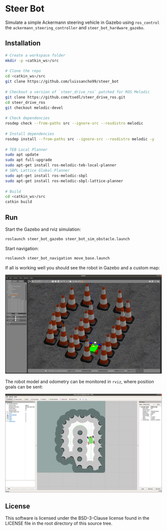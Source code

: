 # Steer Bot

Simulate a simple Ackermann steering vehicle in Gazebo using `ros_control`
the `ackermann_steering_controller` and `steer_bot_hardware_gazebo`.

## Installation

```bash
# Create a workspace folder
mkdir -p <catkin_ws>/src

# Clone the repo
cd <catkin_ws>/src
git clone https://github.com/luissancho99/steer_bot

# Checkout a version of `steer_drive_ros` patched for ROS Melodic
git clone https://github.com/tsedl/steer_drive_ros.git
cd steer_drive_ros
git checkout melodic-devel

# Check dependencies
rosdep check --from-paths src --ignore-src --rosdistro melodic

# Install dependencies
rosdep install --from-paths src --ignore-src --rosdistro melodic -y

# TEB Local Planner
sudo apt update
sudo apt full-upgrade
sudo apt-get install ros-melodic-teb-local-planner
# SBPL Lattice Global Planner
sudo apt-get install ros-melodic-sbpl
sudo apt-get install ros-melodic-sbpl-lattice-planner

# Build
cd <catkin_ws>/src
catkin build
```

## Run

Start the Gazebo and rviz simulation:

```bash
roslaunch steer_bot_gazebo steer_bot_sim_obstacle.launch
```

Start navigation:

```bash
roslaunch steer_bot_navigation move_base.launch
```

If all is working well you should see the robot in Gazebo and a custom map:

![gazebo_model](https://github.com/luissancho99/steer_bot/blob/master/images/gazebo_model.png)

The robot model and odometry can be monitored in `rviz`, where position goals can be sent: 

![rviz](https://github.com/luissancho99/steer_bot/blob/master/images/rviz.png)




## License

This software is licensed under the BSD-3-Clause license found in the
LICENSE file in the root directory of this source tree.
